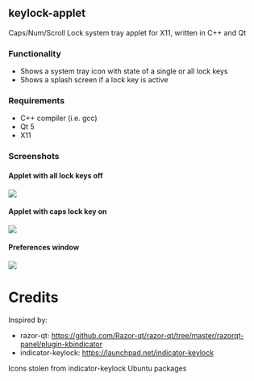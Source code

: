 ## keylock-applet

Caps/Num/Scroll Lock system tray applet for X11, written in C++ and Qt

### Functionality
- Shows a system tray icon with state of a single or all lock keys
- Shows a splash screen if a lock key is active

### Requirements
- C++ compiler (i.e. gcc)
- Qt 5
- X11

### Screenshots

#### Applet with all lock keys off
![](https://raw.github.com/jmechnich/keylock-applet/master/misc/screenshot-caps-off.png)

#### Applet with caps lock key on
![](https://raw.github.com/jmechnich/keylock-applet/master/misc/screenshot-caps-on.png)

#### Preferences window
![](https://raw.github.com/jmechnich/keylock-applet/master/misc/screenshot-preferences.png)

# Credits
Inspired by:
- razor-qt: https://github.com/Razor-qt/razor-qt/tree/master/razorqt-panel/plugin-kbindicator
- indicator-keylock: https://launchpad.net/indicator-keylock

Icons stolen from indicator-keylock Ubuntu packages
